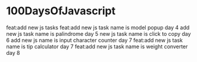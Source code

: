 # 100DaysOfJavascript
feat:add new js tasks
feat:add new js task name is model popup day 4
add new js task name is palindrome day 5
new js task name is click to copy day 6
add new js name is input character counter day 7
feat:add new js task name is tip calculator day 7
feat:add new js task name is weight converter day 8
